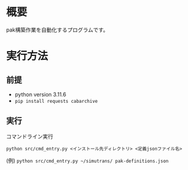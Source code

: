 # 概要
pak構築作業を自動化するプログラムです。

# 実行方法
## 前提
- python version 3.11.6
- `pip install requests cabarchive`

## 実行
コマンドライン実行

```shell
python src/cmd_entry.py <インストール先ディレクトリ> <定義jsonファイル名>
```

(例) `python src/cmd_entry.py ~/simutrans/ pak-definitions.json`
